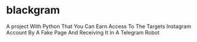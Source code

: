 # blackgram
A project With Python That You Can Earn Access To The Targets Instagram Account By A Fake Page And Receiving It In A Telegram Robot

